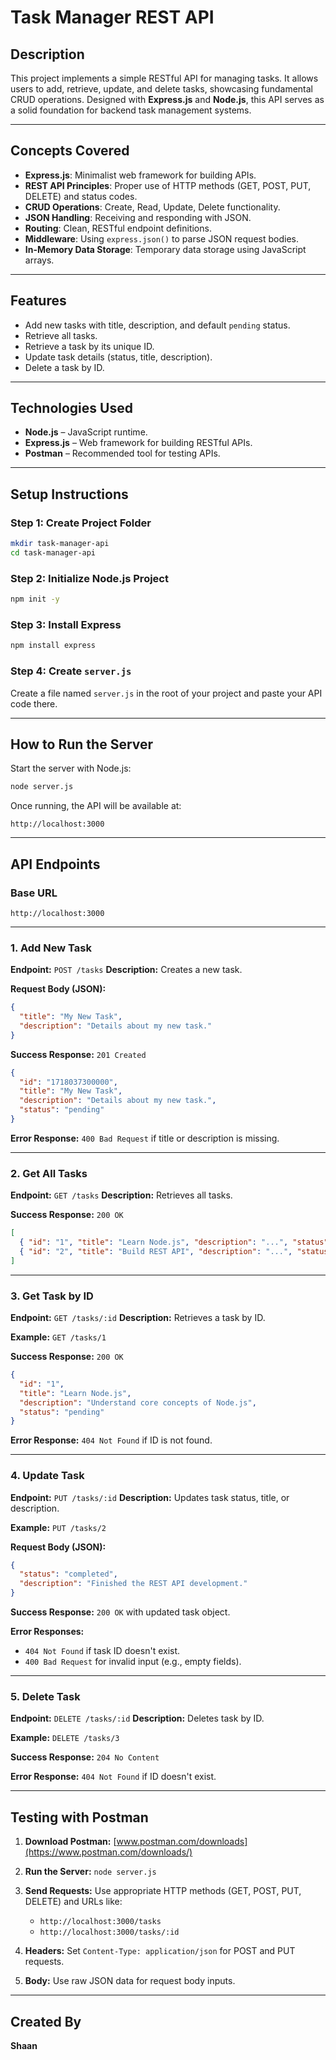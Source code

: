 
# Task Manager REST API

## Description

This project implements a simple RESTful API for managing tasks. It allows users to add, retrieve, update, and delete tasks, showcasing fundamental CRUD operations. Designed with **Express.js** and **Node.js**, this API serves as a solid foundation for backend task management systems.

---

## Concepts Covered

- **Express.js**: Minimalist web framework for building APIs.
- **REST API Principles**: Proper use of HTTP methods (GET, POST, PUT, DELETE) and status codes.
- **CRUD Operations**: Create, Read, Update, Delete functionality.
- **JSON Handling**: Receiving and responding with JSON.
- **Routing**: Clean, RESTful endpoint definitions.
- **Middleware**: Using `express.json()` to parse JSON request bodies.
- **In-Memory Data Storage**: Temporary data storage using JavaScript arrays.

---

## Features

- Add new tasks with title, description, and default `pending` status.
- Retrieve all tasks.
- Retrieve a task by its unique ID.
- Update task details (status, title, description).
- Delete a task by ID.

---

## Technologies Used

- **Node.js** – JavaScript runtime.
- **Express.js** – Web framework for building RESTful APIs.
- **Postman** – Recommended tool for testing APIs.

---

## Setup Instructions

### Step 1: Create Project Folder
```bash
mkdir task-manager-api
cd task-manager-api
````

### Step 2: Initialize Node.js Project

```bash
npm init -y
```

### Step 3: Install Express

```bash
npm install express
```

### Step 4: Create `server.js`

Create a file named `server.js` in the root of your project and paste your API code there.

---

## How to Run the Server

Start the server with Node.js:

```bash
node server.js
```

Once running, the API will be available at:

```
http://localhost:3000
```

---

## API Endpoints

### Base URL

```
http://localhost:3000
```

---

### 1. Add New Task

**Endpoint:** `POST /tasks`
**Description:** Creates a new task.

**Request Body (JSON):**

```json
{
  "title": "My New Task",
  "description": "Details about my new task."
}
```

**Success Response:** `201 Created`

```json
{
  "id": "1718037300000",
  "title": "My New Task",
  "description": "Details about my new task.",
  "status": "pending"
}
```

**Error Response:** `400 Bad Request` if title or description is missing.

---

### 2. Get All Tasks

**Endpoint:** `GET /tasks`
**Description:** Retrieves all tasks.

**Success Response:** `200 OK`

```json
[
  { "id": "1", "title": "Learn Node.js", "description": "...", "status": "pending" },
  { "id": "2", "title": "Build REST API", "description": "...", "status": "in-progress" }
]
```

---

### 3. Get Task by ID

**Endpoint:** `GET /tasks/:id`
**Description:** Retrieves a task by ID.

**Example:** `GET /tasks/1`

**Success Response:** `200 OK`

```json
{
  "id": "1",
  "title": "Learn Node.js",
  "description": "Understand core concepts of Node.js",
  "status": "pending"
}
```

**Error Response:** `404 Not Found` if ID is not found.

---

### 4. Update Task

**Endpoint:** `PUT /tasks/:id`
**Description:** Updates task status, title, or description.

**Example:** `PUT /tasks/2`

**Request Body (JSON):**

```json
{
  "status": "completed",
  "description": "Finished the REST API development."
}
```

**Success Response:** `200 OK` with updated task object.

**Error Responses:**

* `404 Not Found` if task ID doesn't exist.
* `400 Bad Request` for invalid input (e.g., empty fields).

---

### 5. Delete Task

**Endpoint:** `DELETE /tasks/:id`
**Description:** Deletes task by ID.

**Example:** `DELETE /tasks/3`

**Success Response:** `204 No Content`

**Error Response:** `404 Not Found` if ID doesn't exist.

---

## Testing with Postman

1. **Download Postman:** [www.postman.com/downloads](https://www.postman.com/downloads/)
2. **Run the Server:** `node server.js`
3. **Send Requests:** Use appropriate HTTP methods (GET, POST, PUT, DELETE) and URLs like:

   * `http://localhost:3000/tasks`
   * `http://localhost:3000/tasks/:id`
4. **Headers:** Set `Content-Type: application/json` for POST and PUT requests.
5. **Body:** Use raw JSON data for request body inputs.

---

## Created By

**Shaan**

```

